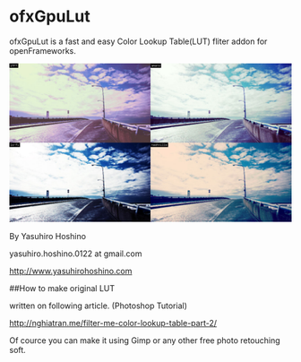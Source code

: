 # ofxGpuLut

ofxGpuLut is a fast and easy Color Lookup Table(LUT) fliter addon for openFrameworks. 

![sample image](ofxGPULUT.jpg)

By Yasuhiro Hoshino

yasuhiro.hoshino.0122 at gmail.com

http://www.yasuhirohoshino.com

##How to make original LUT

written on following article. (Photoshop Tutorial)

<a href = "http://nghiatran.me/filter-me-color-lookup-table-part-2/">
http://nghiatran.me/filter-me-color-lookup-table-part-2/
</a>

Of cource you can make it using Gimp or any other free photo retouching soft.
